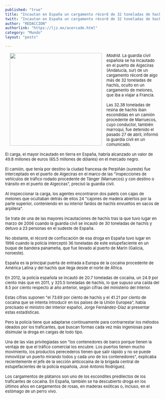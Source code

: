 ```yaml
---
published: "true"
title: "Incautan en España un cargamento récord de 32 toneladas de hachís"
twitt: "Incautan en España un cargamento récord de 32 toneladas de hachís"
author: "REDACCION"
authorlink: "https://ljz.mx/acercade.html"
category: "Mundo"
layout: "posts"

---
```


<img src="http://ljz.mx/images/stories/fotos_mayo2013/toneladashachis.jpg" border="0" width="300" style="margin-left: 15px; margin-right: 15px; float: left;" />

<p style="text-align: justify;" />

<span style="font-size: small;"><em>Madrid. </em>La guardia civil española se ha incautado en el puerto de Algeciras (Andalucía, sur) de un cargamento récord de algo más de 32 toneladas de hachís, oculto en un cargamento de melones, que iba a viajar a Francia.</span> <span style="font-size: small;"><br /><br />Las 32.38 toneladas de resina de hachís iban escondidas en un camión procedente de Marruecos, cuyo conductor, también marroquí, fue detenido el pasado 27 de abril, informó la guardia civil en un comunicado.<br /><br />El carga, el mayor incautado en tierra en España, habría alcanzado un valor de 49.8 millones de euros (65.5 millones de dólares) en el mercado negro.<br /><br />El camión, que tenía por destino la ciudad francesa de Perpiñán (sureste) fue interceptado en el puerto de Algeciras en el marco de las "inspecciones de vehículos de tráfico rodado procedente de Tánger (Marruecos) y con destino o tránsito en el puerto de Algeciras", precisó la guardia civil.<br /><br />Al inspeccionar la carga, los agentes encontraron dos palets con cajas de melones que ocultaban detrás de ellos 24 "cajones de madera abiertos por la parte superior, conteniendo en su interior fardos de hachís envueltos en sacos de arpillera".<br /><br />Se trata de una de las mayores incautaciones de hachís tras la que tuvo lugar en marzo de 2006 cuando la guardia civil se incautó de 30 toneladas de hachís y detuvo a 23 personas en el sudeste de España.<br /><br />No obstante, el récord de confiscación de esa droga en España tuvo lugar en 1996 cuando la policía interceptó 36 toneladas de este estupefaciente en un buque de bandera panameña, que fue llevado al puerto de Marín (Galicia, noroeste).<br /><br />España es la principal puerta de entrada a Europa de la cocaína procedente de América Latina y del hachís que llega desde el norte de África.<br /><br />En 2012, la policía española se incautó de 20.7 toneladas de cocaína, un 24.9 por ciento más que en 2011, y 325.5 toneladas de hachís, lo que supuso una caída del 8.5 por ciento respecto al año anterior, según cifras del ministerio del Interior.<br /><br />Estas cifras suponen "el 73.69 por ciento de hachís y el 41.21 por ciento de cocaína que se intenta introducir en los países de la Unión Europea", había precisado el ministro del Interior español, Jorge Fernández-Díaz al presentar estas estadísticas.<br /><br />Pero la policía tiene que adaptarse continuamente para contrarrestar los métodos ideados por los traficantes, que buscan formas cada vez más ingeniosas para disimular la droga en cargas de todo tipo.<br /><br />Una de las vías privilegiadas son "los contenedores de barco porque tienen la ventaja de que el tráfico comercial los encubre. Los puertos tienen mucho movimiento, los productos perecederos tienen que salir rápido y no se puede inmovilizar un puerto mirando todos y cada uno de los contenedores", explicaba recientemente el jefe de la sección anticocaína de la brigada central de estupefacientes de la policía española, José Antonio Rodríguez.<br /><br />Los cargamentos de plátanos son uno de los escondites predilectos de los traficantes de cocaína. En España, también se ha descubierto droga en los últimos años en cargamentos de rosas, en maderas exóticas o, incluso, en el estómago de un perro vivo.</span></p>
